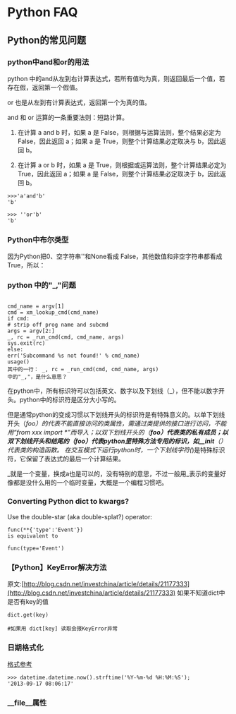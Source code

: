 # Python FAQ

## Python的常见问题


### python中and和or的用法

python 中的and从左到右计算表达式，若所有值均为真，则返回最后一个值，若存在假，返回第一个假值。


or 也是从左到有计算表达式，返回第一个为真的值。


and 和 or 运算的一条重要法则：短路计算。

1. 在计算 a and b 时，如果 a 是 False，则根据与运算法则，整个结果必定为 False，因此返回 a；如果 a 是 True，则整个计算结果必定取决与 b，因此返回 b。

2. 在计算 a or b 时，如果 a 是 True，则根据或运算法则，整个计算结果必定为 True，因此返回 a；如果 a 是 False，则整个计算结果必定取决于 b，因此返回 b。




```
>>>'a'and'b'
'b'

>>> ''or'b'
'b'
```

### Python中布尔类型

因为Python把0、空字符串''和None看成 False，其他数值和非空字符串都看成 True，所以：



### python 中的"_,"问题

```

cmd_name = argv[1]
cmd = xm_lookup_cmd(cmd_name)
if cmd:
# strip off prog name and subcmd
args = argv[2:]
_, rc = _run_cmd(cmd, cmd_name, args)
sys.exit(rc)
else:
err('Subcommand %s not found!' % cmd_name)
usage()
其中的一行： _, rc = _run_cmd(cmd, cmd_name, args)
中的"_,"，是什么意思？

```


在python中，所有标识符可以包括英文、数字以及下划线（_），但不能以数字开头。python中的标识符是区分大小写的。


但是通常python的变成习惯以下划线开头的标识符是有特殊意义的。以单下划线开头（_foo）的代表不能直接访问的类属性，需通过类提供的接口进行访问，不能用“from xxx import *”而导入；以双下划线开头的（__foo）代表类的私有成员；以双下划线开头和结尾的（__foo__）代表python里特殊方法专用的标识，如__init__（）代表类的构造函数。
在交互模式下运行python时，一个下划线字符(_)是特殊标识符，它保留了表达式的最后一个计算结果。

_就是一个变量，换成a也是可以的，没有特别的意思，不过一般用_表示的变量好像都是没什么用的一个临时变量，大概是一个编程习惯吧。


### Converting Python dict to kwargs?

Use the double-star (aka double-splat?) operator:

```
func(**{'type':'Event'})
is equivalent to

func(type='Event')
```

### 【Python】KeyError解决方法
原文:[http://blog.csdn.net/investchina/article/details/21177333](http://blog.csdn.net/investchina/article/details/21177333)
如果不知道dict中是否有key的值  

```  
dict.get(key)  
  
#如果用 dict[key] 读取会报KeyError异常  

```



### 日期格式化
[格式参考](http://www.cnblogs.com/65702708/archive/2011/04/17/2018936.html)

```
>>> datetime.datetime.now().strftime('%Y-%m-%d %H:%M:%S');
'2013-09-17 08:06:17'

```


### \__file\__属性

